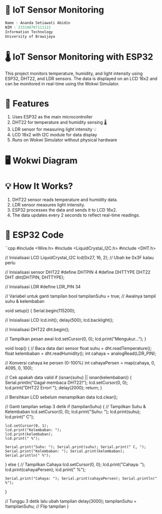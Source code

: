 # 📌 IoT Sensor Monitoring 
```cpp
Name : Ananda Setiawati Abidin  
NIM : 233140707111122  
Information Technology  
University of Brawijaya  
```

# 🌡️ IoT Sensor Monitoring with ESP32 
This project monitors temperature, humidity, and light intensity using ESP32, DHT22, and LDR sensors. 
The data is displayed on an LCD 16x2 and can be monitored in real-time using the Wokwi Simulator. 

# 🔧 Features 
1. Uses ESP32 as the main microcontroller
2. DHT22 for temperature and humidity sensing 🌡️
3. LDR sensor for measuring light intensity 💡
4. LCD 16x2 with I2C module for data display
5. Runs on Wokwi Simulator without physical hardware

# 🖥️ Wokwi Diagram 

# 💡 How It Works? 

1. DHT22 sensor reads temperature and humidity data.
2. LDR sensor measures light intensity.
3. ESP32 processes the data and sends it to LCD 16x2.
4. The data updates every 2 seconds to reflect real-time readings.

# 📜 ESP32 Code 
``cpp 
#include <Wire.h>
#include <LiquidCrystal_I2C.h>
#include <DHT.h>

// Inisialisasi LCD
LiquidCrystal_I2C lcd(0x27, 16, 2);  // Ubah ke 0x3F kalau perlu

// Inisialisasi sensor DHT22
#define DHTPIN 4
#define DHTTYPE DHT22
DHT dht(DHTPIN, DHTTYPE);

// Inisialisasi LDR
#define LDR_PIN 34

// Variabel untuk ganti tampilan
bool tampilanSuhu = true;  // Awalnya tampil suhu & kelembaban

void setup() {
  Serial.begin(115200);
  
  // Inisialisasi LCD
  lcd.init();
  delay(500);
  lcd.backlight();
  
  // Inisialisasi DHT22
  dht.begin();

  // Tampilkan pesan awal
  lcd.setCursor(0, 0);
  lcd.print("Mengukur...");
}

void loop() {
  // Baca data dari sensor
  float suhu = dht.readTemperature();
  float kelembaban = dht.readHumidity();
  int cahaya = analogRead(LDR_PIN);

  // Konversi cahaya ke persen (0-100%)
  int cahayaPersen = map(cahaya, 0, 4095, 0, 100);

  // Cek apakah data valid
  if (isnan(suhu) || isnan(kelembaban)) {
    Serial.println("Gagal membaca DHT22!");
    lcd.setCursor(0, 0);
    lcd.print("DHT22 Error!   ");
    delay(2000);
    return;
  }

  // Bersihkan LCD sebelum menampilkan data
  lcd.clear();

  // Ganti tampilan setiap 3 detik
  if (tampilanSuhu) {
    // Tampilkan Suhu & Kelembaban
    lcd.setCursor(0, 0);
    lcd.print("Suhu: ");
    lcd.print(suhu);
    lcd.print(" C");

    lcd.setCursor(0, 1);
    lcd.print("Kelembaban: ");
    lcd.print(kelembaban);
    lcd.print(" %");

    Serial.print("Suhu: "); Serial.print(suhu); Serial.print(" C, ");
    Serial.print("Kelembaban: "); Serial.print(kelembaban); Serial.println(" %");

  } else {
    // Tampilkan Cahaya
    lcd.setCursor(0, 0);
    lcd.print("Cahaya: ");
    lcd.print(cahayaPersen);
    lcd.print(" %");

    Serial.print("Cahaya: "); Serial.print(cahayaPersen); Serial.println(" %");
  }

  // Tunggu 3 detik lalu ubah tampilan
  delay(3000);
  tampilanSuhu = !tampilanSuhu;  // Flip tampilan
}

```



